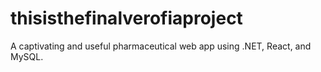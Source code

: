 # thisisthefinalverofiaproject
 A captivating and useful pharmaceutical web app using .NET, React, and MySQL.
